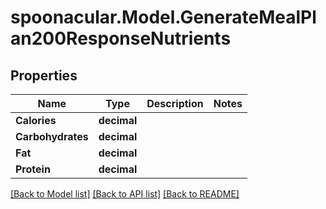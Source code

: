 # spoonacular.Model.GenerateMealPlan200ResponseNutrients

## Properties

Name | Type | Description | Notes
------------ | ------------- | ------------- | -------------
**Calories** | **decimal** |  | 
**Carbohydrates** | **decimal** |  | 
**Fat** | **decimal** |  | 
**Protein** | **decimal** |  | 

[[Back to Model list]](../README.md#documentation-for-models) [[Back to API list]](../README.md#documentation-for-api-endpoints) [[Back to README]](../README.md)

